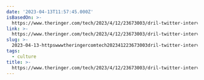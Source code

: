 ```yaml
---
date: '2023-04-13T11:57:45.000Z'
isBasedOn: >-
  https://www.theringer.com/tech/2023/4/12/23673003/dril-twitter-interview-profile-identity
link: >-
  https://www.theringer.com/tech/2023/4/12/23673003/dril-twitter-interview-profile-identity
slug: >-
  2023-04-13-httpswwwtheringercomtech202341223673003dril-twitter-interview-profile-identity
tags:
  - culture
title: >-
  https://www.theringer.com/tech/2023/4/12/23673003/dril-twitter-interview-profile-identity
---
```


